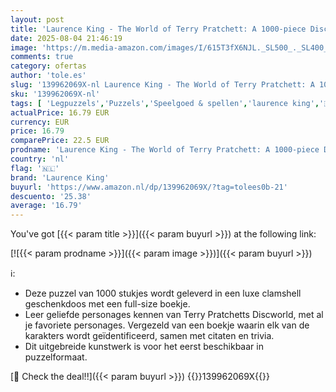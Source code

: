 ```yaml
---
layout: post
title: 'Laurence King - The World of Terry Pratchett: A 1000-piece Discworld jigsaw puzzle by Paul Kidby'
date: 2025-08-04 21:46:19
image: 'https://m.media-amazon.com/images/I/615T3fX6NJL._SL500_._SL400_.jpg'
comments: true
category: ofertas
author: 'tole.es'
slug: '139962069X-nl Laurence King - The World of Terry Pratchett: A 1000-piece...'
sku: '139962069X-nl'
tags: [ 'Legpuzzels','Puzzels','Speelgoed & spellen','laurence king','🇳🇱', ]
actualPrice: 16.79 EUR
currency: EUR
price: 16.79
comparePrice: 22.5 EUR
prodname: 'Laurence King - The World of Terry Pratchett: A 1000-piece Discworld jigsaw puzzle by Paul Kidby'
country: 'nl'
flag: '🇳🇱'
brand: 'Laurence King'
buyurl: 'https://www.amazon.nl/dp/139962069X/?tag=tolees0b-21'
descuento: '25.38'
average: '16.79'
---
```


You've got [{{< param title >}}]({{< param buyurl >}}) at the following link:

[![{{< param prodname >}}]({{< param image >}})]({{< param buyurl >}})

ℹ️:

- Deze puzzel van 1000 stukjes wordt geleverd in een luxe clamshell geschenkdoos met een full-size boekje.
- Leer geliefde personages kennen van Terry Pratchetts Discworld, met al je favoriete personages. Vergezeld van een boekje waarin elk van de karakters wordt geïdentificeerd, samen met citaten en trivia.
- Dit uitgebreide kunstwerk is voor het eerst beschikbaar in puzzelformaat.

[🛒 Check the deal!!]({{< param buyurl >}})
{{<world>}}139962069X{{</world>}}
